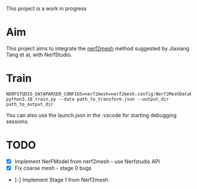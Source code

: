 This project is a work in progress

# Aim
This project aims to integrate the [nerf2mesh](https://me.kiui.moe/nerf2mesh/) method suggested by Jiaxiang Tang et al, with NerfStudio. 

# Train

```
NERFSTUDIO_DATAPARSER_CONFIGS=nerf2mesh=nerf2mesh.config:Nerf2MeshDataParserConfig  python3.10 train.py --data path_to_transform.json --output_dir path_to_output_dir
```

You can also use the launch.json in the .vscode for starting debugging sessions.

# TODO
- [x] Implement NerFModel from nerf2mesh - use Nerfstudio API
- [x] Fix coarse mesh - stage 0 bugs
- [-] Implement Stage 1 from Nerf2mesh